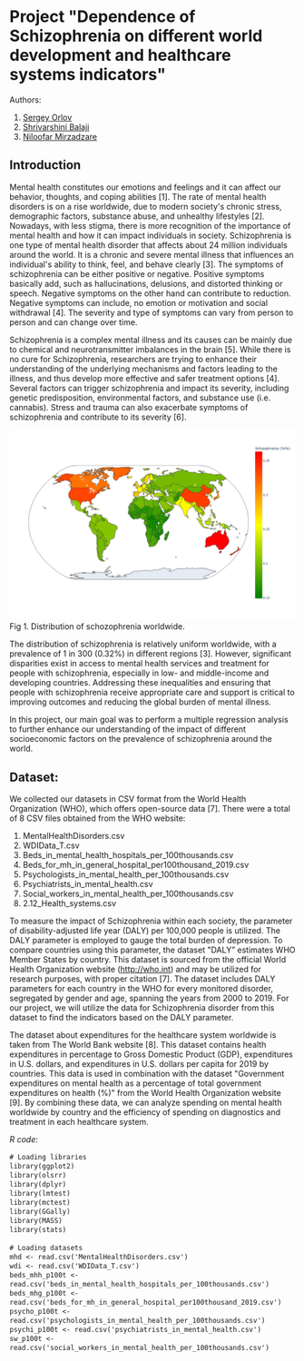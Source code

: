# Project "Dependence of Schizophrenia on different world development and healthcare systems indicators"

Authors:
1. [Sergey Orlov](https://www.linkedin.com/in/orlovtsu/)
2. [Shrivarshini Balaji](https://www.linkedin.com/in/shrivarshini-balaji-999551188/)
3. [Niloofar Mirzadzare](https://www.linkedin.com/in/niloofar-mirzadzare-280211271/)

## Introduction

Mental health constitutes our emotions and feelings and it can affect our behavior, thoughts, and coping abilities [1]. The rate of mental health disorders is on a rise worldwide, due to modern society's chronic stress, demographic factors, substance abuse, and unhealthy lifestyles [2].
Nowadays, with less stigma, there is more recognition of the importance of mental health and how it can impact individuals in society. Schizophrenia is one type of mental health disorder that affects about 24 million individuals around the world. It is a chronic and severe mental illness that influences an individual's ability to think, feel, and behave clearly [3]. The symptoms of schizophrenia can be either positive or negative. Positive symptoms basically add, such as hallucinations, delusions, and distorted thinking or speech. Negative symptoms on the other hand can contribute to reduction. Negative symptoms can include, no emotion or motivation and social withdrawal [4]. The severity and type of symptoms can vary from person to person and can change over time. 

Schizophrenia is a complex mental illness and its causes can be mainly due to chemical and neurotransmitter imbalances in the brain [5]. While there is no cure for Schizophrenia, researchers are trying to enhance their understanding of the underlying mechanisms and factors leading to the illness, and thus develop more effective and safer treatment options [4]. Several factors can trigger schizophrenia and impact its severity, including genetic predisposition, environmental factors, and substance use (i.e. cannabis). Stress and trauma can also exacerbate symptoms of schizophrenia and contribute to its severity [6].

![Distribution of schozophrenia worldwide](/images/Schizophrenia.png)
Fig 1. Distribution of schozophrenia worldwide.

The distribution of schizophrenia is relatively uniform worldwide, with a prevalence of 1 in 300 (0.32%) in different regions [3]. However, significant disparities exist in access to mental health services and treatment for people with schizophrenia, especially in low- and middle-income and
developing countries. Addressing these inequalities and ensuring that people with schizophrenia receive appropriate care and support is critical to improving outcomes and reducing the global burden of mental illness.

In this project, our main goal was to perform a multiple regression analysis to further enhance our understanding of the impact of different socioeconomic factors on the prevalence of schizophrenia around the world.

## Dataset:

We collected our datasets in CSV format from the World Health Organization (WHO), which offers open-source data [7]. There were a total of 8 CSV files obtained from the WHO website:
1. MentalHealthDisorders.csv
2. WDIData_T.csv
3. Beds_in_mental_health_hospitals_per_100thousands.csv
4. Beds_for_mh_in_general_hospital_per100thousand_2019.csv
5. Psychologists_in_mental_health_per_100thousands.csv
6. Psychiatrists_in_mental_health.csv
7. Social_workers_in_mental_health_per_100thousands.csv
8. 2.12_Health_systems.csv

To measure the impact of Schizophrenia within each society, the parameter of disability-adjusted life year (DALY) per 100,000 people is utilized. The DALY parameter is employed to gauge the total burden of depression. To compare countries using this parameter, the dataset "DALY” estimates WHO Member States by country. This dataset is sourced from the official World Health Organization website (http://who.int) and may be utilized for research purposes, with proper citation [7]. The dataset includes DALY parameters for each country in the WHO for every monitored disorder, segregated by gender and age, spanning the years from 2000 to 2019.
For our project, we will utilize the data for Schizophrenia disorder from this dataset to find the indicators based on the DALY parameter.

The dataset about expenditures for the healthcare system worldwide is taken from The World Bank website [8]. This dataset contains health expenditures in percentage to Gross Domestic Product (GDP), expenditures in U.S. dollars, and expenditures in U.S. dollars per capita for 2019 by countries. This data is used in combination with the dataset "Government expenditures on mental health as a percentage of total government expenditures on health (%)" from the World Health Organization website [9]. By combining these data, we can analyze spending on mental health worldwide by country and the efficiency of spending on diagnostics and treatment in each healthcare system.

<i>R code:</i>
```{r}
# Loading libraries
library(ggplot2)
library(olsrr)
library(dplyr)
library(lmtest)
library(mctest)
library(GGally)
library(MASS)
library(stats)

# Loading datasets
mhd <- read.csv('MentalHealthDisorders.csv')
wdi <- read.csv('WDIData_T.csv')
beds_mhh_p100t <- read.csv('beds_in_mental_health_hospitals_per_100thousands.csv')
beds_mhg_p100t <- read.csv('beds_for_mh_in_general_hospital_per100thousand_2019.csv')
psycho_p100t <- read.csv('psychologists_in_mental_health_per_100thousands.csv')
psychi_p100t <- read.csv('psychiatrists_in_mental_health.csv')
sw_p100t <- read.csv('social_workers_in_mental_health_per_100thousands.csv')
```
